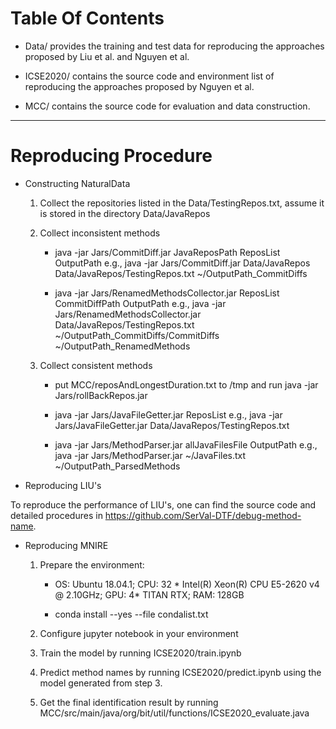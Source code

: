 # Table Of Contents

- Data/ provides the training and test data for reproducing the approaches proposed by Liu et al. and Nguyen et al.

- ICSE2020/ contains the source code and environment list of reproducing the approaches proposed by Nguyen et al.

- MCC/ contains the source code for evaluation and data construction.

-------------------

# Reproducing Procedure

- Constructing NaturalData

   1. Collect the repositories listed in the Data/TestingRepos.txt, assume it is stored in the directory Data/JavaRepos
   
   2. Collect inconsistent methods
   
	  
      * java -jar Jars/CommitDiff.jar JavaReposPath ReposList OutputPath
      e.g., java -jar Jars/CommitDiff.jar Data/JavaRepos Data/JavaRepos/TestingRepos.txt ~/OutputPath_CommitDiffs
	  
      * java -jar Jars/RenamedMethodsCollector.jar ReposList CommitDiffPath OutputPath
      e.g., java -jar Jars/RenamedMethodsCollector.jar Data/JavaRepos/TestingRepos.txt ~/OutputPath_CommitDiffs/CommitDiffs ~/OutputPath_RenamedMethods
	  
   3. Collect consistent methods
   
      * put MCC/reposAndLongestDuration.txt to /tmp and run java -jar Jars/rollBackRepos.jar 
	  
      * java -jar Jars/JavaFileGetter.jar ReposList
      e.g., java -jar Jars/JavaFileGetter.jar Data/JavaRepos/TestingRepos.txt 
	  
      * java -jar Jars/MethodParser.jar allJavaFilesFile OutputPath
      e.g., java -jar Jars/MethodParser.jar ~/JavaFiles.txt ~/OutputPath_ParsedMethods
	  
      
- Reproducing LIU's

To reproduce the performance of LIU's, one can find the source code and detailed procedures in https://github.com/SerVal-DTF/debug-method-name.

- Reproducing MNIRE

   1. Prepare the environment: 
   
      * OS: Ubuntu 18.04.1; CPU: 32 * Intel(R) Xeon(R) CPU E5-2620 v4 @ 2.10GHz; GPU: 4* TITAN RTX; RAM: 128GB
	  
      * conda install --yes --file condalist.txt
	  
   2. Configure jupyter notebook in your environment
   
   3. Train the model by running ICSE2020/train.ipynb
   
   4. Predict method names by running ICSE2020/predict.ipynb using the model generated from step 3.
   
   5. Get the final identification result by running MCC/src/main/java/org/bit/util/functions/ICSE2020_evaluate.java
